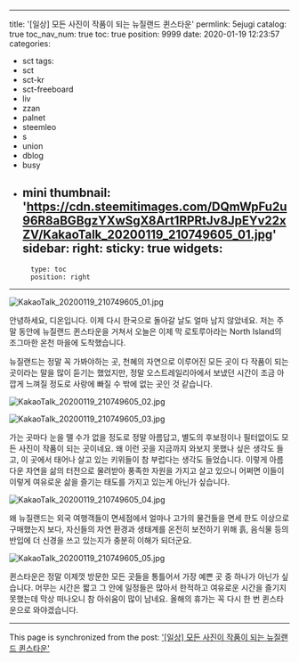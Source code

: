 
---
title: '[일상] 모든 사진이 작품이 되는 뉴질랜드 퀸스타운'
permlink: 5ejugi
catalog: true
toc_nav_num: true
toc: true
position: 9999
date: 2020-01-19 12:23:57
categories:
- sct
tags:
- sct
- sct-kr
- sct-freeboard
- liv
- zzan
- palnet
- steemleo
- s
- union
- dblog
- busy
- mini
thumbnail: 'https://cdn.steemitimages.com/DQmWpFu2u96R8aBGBgzYXwSgX8Art1RPRtJv8JpEYv22xZV/KakaoTalk_20200119_210749605_01.jpg'
sidebar:
    right:
        sticky: true
widgets:
    -
        type: toc
        position: right
---


![KakaoTalk_20200119_210749605_01.jpg](https://cdn.steemitimages.com/DQmWpFu2u96R8aBGBgzYXwSgX8Art1RPRtJv8JpEYv22xZV/KakaoTalk_20200119_210749605_01.jpg)

안녕하세요, 디온입니다. 이제 다시 한국으로 돌아갈 날도 얼마 남지 않았네요. 저는 주말 동안에 뉴질랜드 퀸스타운을 거쳐서 오늘은 이제 막 로토루아라는 North Island의 조그마한 온천 마을에 도착했습니다. 

뉴질랜드는 정말 꼭 가봐야하는 곳, 천혜의 자연으로 이루어진 모든 곳이 다 작품이 되는 곳이라는 말을 많이 듣기는 했었지만, 정말 오스트레일리아에서 보냈던 시간이 조금 아깝게 느껴질 정도로 사랑에 빠질 수 밖에 없는 곳인 것 같습니다.

![KakaoTalk_20200119_210749605_02.jpg](https://cdn.steemitimages.com/DQmREN7hHUc2Mc2fLrq6PiBQzw4TAofdYM97P95XWp1nw9a/KakaoTalk_20200119_210749605_02.jpg)


![KakaoTalk_20200119_210749605_03.jpg](https://cdn.steemitimages.com/DQmVTF6JGir2Yw7rq2kmFHZAD8hc9JTqrAmmWAvtmrDQphq/KakaoTalk_20200119_210749605_03.jpg)

가는 곳마다 눈을 뗄 수가 없을 정도로 정말 아름답고, 별도의 후보정이나 필터없이도 모든 사진이 작품이 되는 곳이네요. 왜 이런 곳을 지금까지 와보지 못했나 싶은 생각도 들고, 이 곳에서 태어나 살고 있는 키위들이 참 부럽다는 생각도 들었습니다. 이렇게 아름다운 자연을 삶의 터전으로 물려받아 풍족한 자원을 가지고 살고 있으니 어쩌면 이들이 이렇게 여유로운 삶을 즐기는 태도를 가지고 있는게 아닌가 싶습니다.


![KakaoTalk_20200119_210749605_04.jpg](https://cdn.steemitimages.com/DQmPesaGz3dyKmFMeeGPHRAgtw7g5oH2GR33RubXi9zmzE6/KakaoTalk_20200119_210749605_04.jpg)

왜 뉴질랜드는 외국 여행객들이 면세점에서 얼마나 고가의 물건들을 면세 한도 이상으로 구매했는지 보다, 자신들의 자연 환경과 생태계를 온전히 보전하기 위해 흙, 음식물 등의 반입에 더 신경을 쓰고 있는지가 충분히 이해가 되더군요.

![KakaoTalk_20200119_210749605_05.jpg](https://cdn.steemitimages.com/DQmWB3rMoPACmZvaZKJHqJBDz1dVZk84t5hMocYNuzYer13/KakaoTalk_20200119_210749605_05.jpg)

퀸스타운은 정말 이제껏 방문한 모든 곳들을 통틀어서 가장 예쁜 곳 중 하나가 아닌가 싶습니다. 머무는 시간은 짧고 그 안에 일정들은 많아서 한적하고 여유로운 시간을 즐기지 못했는데 막상 떠나오니 참 아쉬움이 많이 남네요. 올해의 휴가는 꼭 다시 한 번 퀸스타운으로 와야겠습니다.

- - -

This page is synchronized from the post: ['[일상] 모든 사진이 작품이 되는 뉴질랜드 퀸스타운'](https://steemit.com/@donekim/5ejugi)
